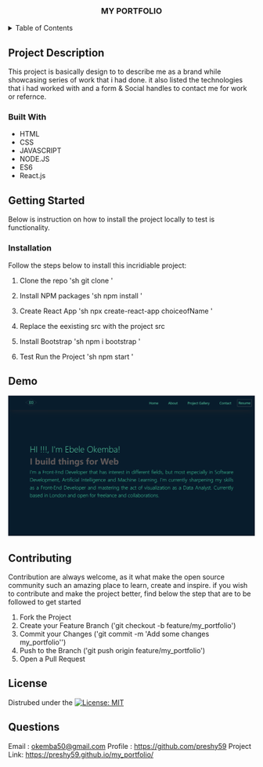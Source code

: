 

<a name="readme-top"></a>

<!-- PROJECT TITLE -->

<h3 align="center">MY PORTFOLIO</h3>

 

<!-- TABLE OF CONTENTS -->
<details>
  <summary>Table of Contents</summary>
  <ol>
    <li>
      <a href="#project-description"> Project Description</a>
      <ul>
        <li><a href="#built-with">Built With</a></li>
      </ul>
    </li>
    <li>
      <a href="#getting-started">Getting Started</a>
      <ul>
         <li><a href="#installation">Installation / Run Locally<</a></li>
        </ul>
    </li>
    <li><a href="#contributing">Contributing</a></li>
    <li><a href="#demo">Demo</a></li>
    <li><a href="#license">License</a></li>
    <li><a href="#question">Questions</a></li>
    </ol>
</details>



<!-- DESCRIPTION OF THE PROJECT -->
## Project Description

This project is basically design to to describe me as a brand while showcasing series of work that i had done. it also listed the technologies that i had worked with and a form & Social handles to contact me for work or refernce. 

### Built With

 * HTML
 * CSS
 * JAVASCRIPT
 * NODE.JS
 * ES6
 * React.js



<!-- GETTING STARTED -->
## Getting Started

Below is instruction on how to install the project locally to test is functionality.

### Installation
Follow the steps below to install this incridiable project:

1. Clone the repo
   'sh
   git clone 
   '
2. Install NPM packages
   'sh
   npm install
   '
3. Create React App
    'sh
    npx create-react-app choiceofName
    '

4. Replace the eexisting src with the project src

5. Install Bootstrap
    'sh
    npm i bootstrap
    '

6. Test Run the Project
    'sh
    npm start
    '


<!-- DEMO ON HOW THE PROJECT WORKS -->
## Demo

![Screenshoot description of the application](./src/assets//images/Screenshot.png)



<!-- CONTRIBUTING -->
## Contributing

Contribution are always welcome, as it what make the open source community such an amazing place to learn, create and inspire. if you wish to contribute and make the project better, find below the step that  are to be followed to get started
1. Fork the Project
2. Create your Feature Branch ('git checkout -b feature/my_portfolio')
3. Commit your Changes ('git commit -m 'Add some changes my_portfolio'')
4. Push to the Branch ('git push origin feature/my_portfolio')
5. Open a Pull Request

<!-- LICENSE -->
## License

Distrubed under the [![License: MIT](https://img.shields.io/badge/License-MIT-yellow.svg)](https://opensource.org/licenses/MIT)

<!-- QUESTIONS -->
## Questions

Email : okemba50@gmail.com
Profile : https://github.com/preshy59
Project Link: https://preshy59.github.io/my_portfolio/